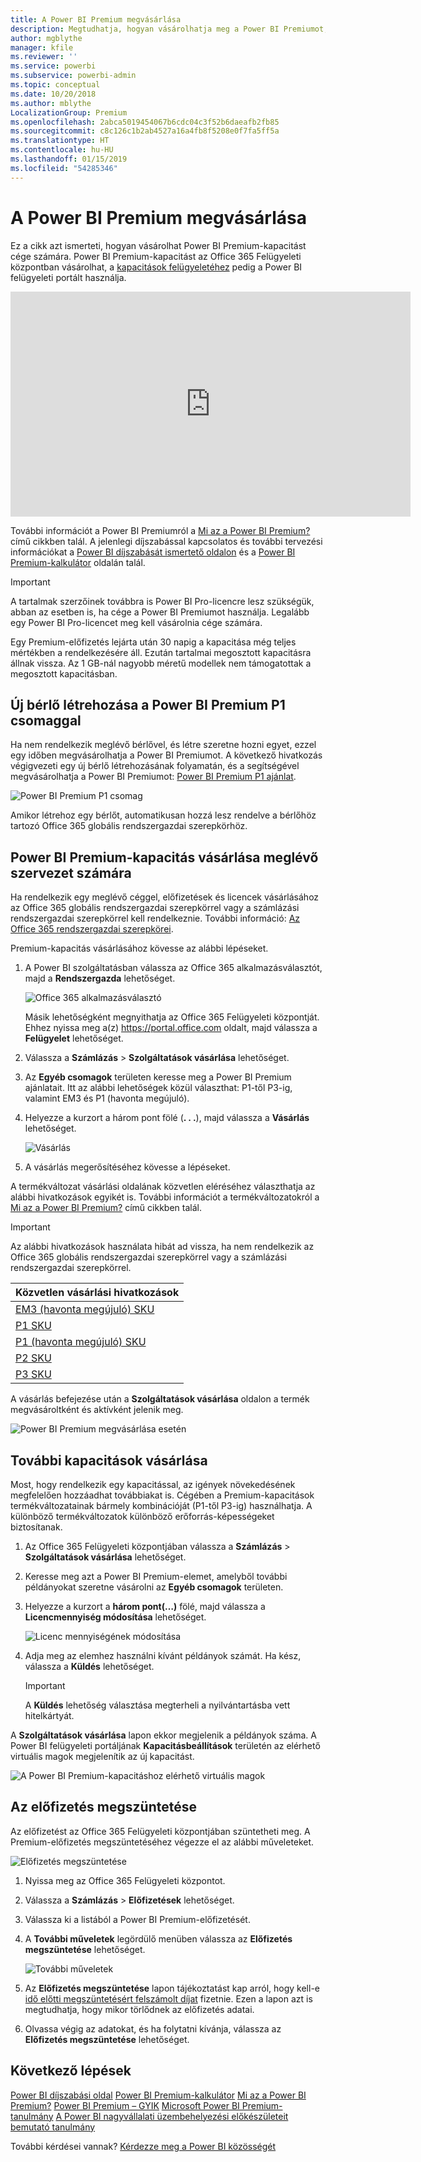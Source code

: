```yaml
---
title: A Power BI Premium megvásárlása
description: Megtudhatja, hogyan vásárolhatja meg a Power BI Premiumot, és hogyan engedélyezheti a tartalmakhoz való hozzáférést a teljes cég számára.
author: mgblythe
manager: kfile
ms.reviewer: ''
ms.service: powerbi
ms.subservice: powerbi-admin
ms.topic: conceptual
ms.date: 10/20/2018
ms.author: mblythe
LocalizationGroup: Premium
ms.openlocfilehash: 2abca5019454067b6cdc04c3f52b6daeafb2fb85
ms.sourcegitcommit: c8c126c1b2ab4527a16a4fb8f5208e0f7fa5ff5a
ms.translationtype: HT
ms.contentlocale: hu-HU
ms.lasthandoff: 01/15/2019
ms.locfileid: "54285346"
---
```

# <a name="how-to-purchase-power-bi-premium"></a>A Power BI Premium megvásárlása

Ez a cikk azt ismerteti, hogyan vásárolhat Power BI Premium-kapacitást cége számára. Power BI Premium-kapacitást az Office 365 Felügyeleti központban vásárolhat, a [kapacitások felügyeletéhez](service-admin-premium-manage.md) pedig a Power BI felügyeleti portált használja.

<iframe width="640" height="360" src="https://www.youtube.com/embed/NkvYs5Qp4iA?rel=0&amp;showinfo=0" frameborder="0" allowfullscreen></iframe>

További információt a Power BI Premiumról a [Mi az a Power BI Premium?](service-premium.md) című cikkben talál. A jelenlegi díjszabással kapcsolatos és további tervezési információkat a [Power BI díjszabását ismertető oldalon](https://powerbi.microsoft.com/pricing/) és a [Power BI Premium-kalkulátor](https://powerbi.microsoft.com/calculator/) oldalán talál.

> [!IMPORTANT]
> A tartalmak szerzőinek továbbra is Power BI Pro-licencre lesz szükségük, abban az esetben is, ha cége a Power BI Premiumot használja. Legalább egy Power BI Pro-licencet meg kell vásárolnia cége számára.
>
>Egy Premium-előfizetés lejárta után 30 napig a kapacitása még teljes mértékben a rendelkezésére áll. Ezután tartalmai megosztott kapacitásra állnak vissza. Az 1 GB-nál nagyobb méretű modellek nem támogatottak a megosztott kapacitásban.

## <a name="create-a-new-tenant-with-power-bi-premium-p1"></a>Új bérlő létrehozása a Power BI Premium P1 csomaggal

Ha nem rendelkezik meglévő bérlővel, és létre szeretne hozni egyet, ezzel egy időben megvásárolhatja a Power BI Premiumot. A következő hivatkozás végigvezeti egy új bérlő létrehozásának folyamatán, és a segítségével megvásárolhatja a Power BI Premiumot: [Power BI Premium P1 ajánlat](https://signup.microsoft.com/Signup?OfferId=b3ec5615-cc11-48de-967d-8d79f7cb0af1).

![Power BI Premium P1 csomag](media/service-admin-premium-purchase/premium-purchase-with-tenant.png)

Amikor létrehoz egy bérlőt, automatikusan hozzá lesz rendelve a bérlőhöz tartozó Office 365 globális rendszergazdai szerepkörhöz.

## <a name="purchase-a-power-bi-premium-capacity-for-an-existing-organization"></a>Power BI Premium-kapacitás vásárlása meglévő szervezet számára

Ha rendelkezik egy meglévő céggel, előfizetések és licencek vásárlásához az Office 365 globális rendszergazdai szerepkörrel vagy a számlázási rendszergazdai szerepkörrel kell rendelkeznie. További információ: [Az Office 365 rendszergazdai szerepkörei](https://support.office.com/article/About-Office-365-admin-roles-da585eea-f576-4f55-a1e0-87090b6aaa9d).

Premium-kapacitás vásárlásához kövesse az alábbi lépéseket.

1. A Power BI szolgáltatásban válassza az Office 365 alkalmazásválasztót, majd a **Rendszergazda** lehetőséget.

    ![Office 365 alkalmazásválasztó](media/service-admin-premium-purchase/o365-app-picker.png)

    Másik lehetőségként megnyithatja az Office 365 Felügyeleti központját. Ehhez nyissa meg a(z) https://portal.office.com oldalt, majd válassza a **Felügyelet** lehetőséget.

1. Válassza a **Számlázás** > **Szolgáltatások vásárlása** lehetőséget.

1. Az **Egyéb csomagok** területen keresse meg a Power BI Premium ajánlatait. Itt az alábbi lehetőségek közül választhat: P1-től P3-ig, valamint EM3 és P1 (havonta megújuló).

1. Helyezze a kurzort a három pont fölé (**. . .**), majd válassza a **Vásárlás** lehetőséget.

    ![Vásárlás](media/service-admin-premium-purchase/premium-purchase.png)

1. A vásárlás megerősítéséhez kövesse a lépéseket.

A termékváltozat vásárlási oldalának közvetlen eléréséhez választhatja az alábbi hivatkozások egyikét is. További információt a termékváltozatokról a [Mi az a Power BI Premium?](service-premium.md#premiumskus) című cikkben talál.

> [!IMPORTANT]
> Az alábbi hivatkozások használata hibát ad vissza, ha nem rendelkezik az Office 365 globális rendszergazdai szerepkörrel vagy a számlázási rendszergazdai szerepkörrel.

| Közvetlen vásárlási hivatkozások |
| --- |
| [EM3 (havonta megújuló) SKU](https://portal.office.com/commerce/completeorder.aspx?OfferId=4004702D-749C-4F74-BF47-3048F1833780&adminportal=1) |
| [P1 SKU](https://portal.office.com/commerce/completeorder.aspx?OfferId=b3ec5615-cc11-48de-967d-8d79f7cb0af1&adminportal=1) |
| [P1 (havonta megújuló) SKU](https://portal.office.com/commerce/completeorder.aspx?OfferId=E4C8EDD3-74A1-4D42-A738-C647972FBE81&adminportal=1) |
| [P2 SKU](https://portal.office.com/commerce/completeorder.aspx?OfferId=062F2AA7-B4BC-4B0E-980F-2072102D8605&adminportal=1) |
| [P3 SKU](https://portal.office.com/commerce/completeorder.aspx?OfferId=40c7d673-375c-42a1-84ca-f993a524fed0&adminportal=1) |

A vásárlás befejezése után a **Szolgáltatások vásárlása** oldalon a termék megvásároltként és aktívként jelenik meg.

![Power BI Premium megvásárlása esetén](media/service-admin-premium-purchase/premium-purchased.png)

## <a name="purchase-additional-capacities"></a>További kapacitások vásárlása

Most, hogy rendelkezik egy kapacitással, az igények növekedésének megfelelően hozzáadhat továbbiakat is. Cégében a Premium-kapacitások termékváltozatainak bármely kombinációját (P1-től P3-ig) használhatja. A különböző termékváltozatok különböző erőforrás-képességeket biztosítanak.

1. Az Office 365 Felügyeleti központjában válassza a **Számlázás** > **Szolgáltatások vásárlása** lehetőséget.

1. Keresse meg azt a Power BI Premium-elemet, amelyből további példányokat szeretne vásárolni az **Egyéb csomagok** területen.

1. Helyezze a kurzort a **három pont(…)**  fölé, majd válassza a **Licencmennyiség módosítása** lehetőséget.

    ![Licenc mennyiségének módosítása](media/service-admin-premium-purchase/premium-purchase-more.png)

1. Adja meg az elemhez használni kívánt példányok számát. Ha kész, válassza a **Küldés** lehetőséget.

   > [!IMPORTANT]
   > A **Küldés** lehetőség választása megterheli a nyilvántartásba vett hitelkártyát.

A **Szolgáltatások vásárlása** lapon ekkor megjelenik a példányok száma. A Power BI felügyeleti portáljának **Kapacitásbeállítások** területén az elérhető virtuális magok megjelenítik az új kapacitást.

![A Power BI Premium-kapacitáshoz elérhető virtuális magok](media/service-admin-premium-purchase/premium-capacities.png)

## <a name="cancel-your-subscription"></a>Az előfizetés megszüntetése

Az előfizetést az Office 365 Felügyeleti központjában szüntetheti meg. A Premium-előfizetés megszüntetéséhez végezze el az alábbi műveleteket.

![Előfizetés megszüntetése](media/service-admin-premium-purchase/premium-cancel-subscription.png)

1. Nyissa meg az Office 365 Felügyeleti központot.

1. Válassza a **Számlázás** > **Előfizetések** lehetőséget.

1. Válassza ki a listából a Power BI Premium-előfizetését.

1. A **További műveletek** legördülő menüben válassza az **Előfizetés megszüntetése** lehetőséget.

    ![További műveletek](media/service-admin-premium-purchase/o365-more-actions.png)

1. Az **Előfizetés megszüntetése** lapon tájékoztatást kap arról, hogy kell-e [idő előtti megszüntetésért felszámolt díjat](https://support.office.com/article/early-termination-fees-6487d4de-401a-466f-8bc3-c0beb5cc40d3) fizetnie. Ezen a lapon azt is megtudhatja, hogy mikor törlődnek az előfizetés adatai.

1. Olvassa végig az adatokat, és ha folytatni kívánja, válassza az **Előfizetés megszüntetése** lehetőséget.

## <a name="next-steps"></a>Következő lépések

[Power BI díjszabási oldal](https://powerbi.microsoft.com/pricing/)
[Power BI Premium-kalkulátor](https://powerbi.microsoft.com/calculator/)
[Mi az a Power BI Premium?](service-premium.md)
[Power BI Premium – GYIK](service-premium-faq.md)
[Microsoft Power BI Premium-tanulmány](https://aka.ms/pbipremiumwhitepaper)
[A Power BI nagyvállalati üzembehelyezési előkészületeit bemutató tanulmány](https://aka.ms/pbienterprisedeploy)

További kérdései vannak? [Kérdezze meg a Power BI közösségét](http://community.powerbi.com/)